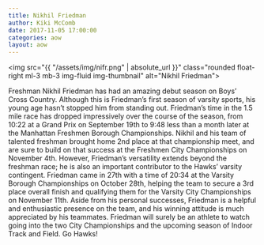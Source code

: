 ```yaml
---
title: Nikhil Friedman
author: Kiki McComb
date: 2017-11-05 17:00:00
categories: aow
layout: aow
---
```


<img src="{{ "/assets/img/nifr.png" | absolute_url }}" class="rounded float-right ml-3 mb-3 img-fluid img-thumbnail" alt="Nikhil Friedman">

Freshman Nikhil Friedman has had an amazing debut season on Boys’ Cross Country. Although this is Friedman’s first season of varsity sports, his young age hasn’t stopped him from standing out. Friedman’s time in the 1.5 mile race has dropped impressively over the course of the season, from 10:22 at a Grand Prix on September 19th to 9:48 less than a month later at the Manhattan Freshmen Borough Championships. Nikhil and his team of talented freshman brought home 2nd place at that championship meet, and are sure to build on that success at the Freshmen City Championships on November 4th. However, Friedman’s versatility extends beyond the freshman race; he is also an important contributor to the Hawks’ varsity contingent. Friedman came in 27th with a time of 20:34 at the Varsity Borough Championships on October 28th, helping the team to secure a 3rd place overall finish and qualifying them for the Varsity City Championships on November 11th. Aside from his personal successes, Friedman is a helpful and enthusiastic presence on the team, and his winning attitude is much appreciated by his teammates. Friedman will surely be an athlete to watch going into the two City Championships and the upcoming season of Indoor Track and Field. Go Hawks!
